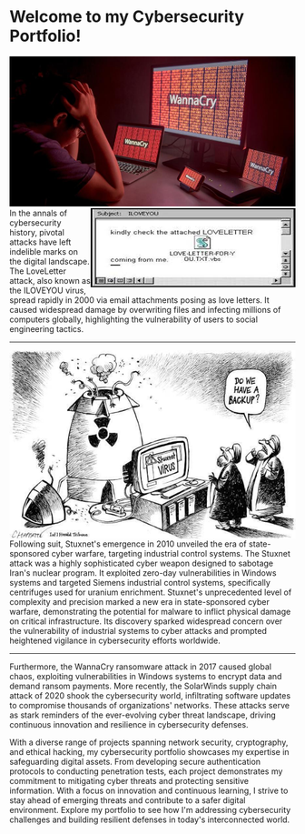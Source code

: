 <h1>Welcome to my Cybersecurity Portfolio!</h1>
<img src="wannacry.jpeg">
<img align="right" src="loveletter.jpeg">
In the annals of cybersecurity history, pivotal attacks have left indelible marks on the digital landscape. The LoveLetter attack, also known as the ILOVEYOU virus, spread rapidly in 2000 via email attachments posing as love letters. It caused widespread damage by overwriting files and infecting millions of computers globally, highlighting the vulnerability of users to social engineering tactics.

---
<img align="left" src="stuxnet.jpg">
Following suit, Stuxnet's emergence in 2010 unveiled the era of state-sponsored cyber warfare, targeting industrial control systems. The Stuxnet attack was a highly sophisticated cyber weapon designed to sabotage Iran's nuclear program. It exploited zero-day vulnerabilities in Windows systems and targeted Siemens industrial control systems, specifically centrifuges used for uranium enrichment. Stuxnet's unprecedented level of complexity and precision marked a new era in state-sponsored cyber warfare, demonstrating the potential for malware to inflict physical damage on critical infrastructure. Its discovery sparked widespread concern over the vulnerability of industrial systems to cyber attacks and prompted heightened vigilance in cybersecurity efforts worldwide.


---

Furthermore, the WannaCry ransomware attack in 2017 caused global chaos, exploiting vulnerabilities in Windows systems to encrypt data and demand ransom payments. More recently, the SolarWinds supply chain attack of 2020 shook the cybersecurity world, infiltrating software updates to compromise thousands of organizations' networks. These attacks serve as stark reminders of the ever-evolving cyber threat landscape, driving continuous innovation and resilience in cybersecurity defenses.</br>

With a diverse range of projects spanning network security, cryptography, and ethical hacking, my cybersecurity portfolio showcases my expertise in safeguarding digital assets. From developing secure authentication protocols to conducting penetration tests, each project demonstrates my commitment to mitigating cyber threats and protecting sensitive information. With a focus on innovation and continuous learning, I strive to stay ahead of emerging threats and contribute to a safer digital environment. Explore my portfolio to see how I'm addressing cybersecurity challenges and building resilient defenses in today's interconnected world.</br>
